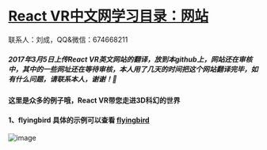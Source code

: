 # [React VR中文网学习目录：网站](http://www.vr-react.com/)
联系人：刘成，QQ&微信：674668211
##### 2017年3月5日上传React VR英文网站的翻译，放到本github上，网站还在审核中，其中的一些网址还在等待审核，本人用了几天的时间把这个网站翻译完毕，如有什么问题，请联系本人，谢谢！

#### 这里是众多的例子哦，React VR带您走进3D科幻的世界
#### 1、flyingbird 具体的示例可以查看 [flyingbird](http://www.vr-react.com/example/react-vr-flyingbird/)

 ![image](https://github.com/LiuC520/ReactVR/blob/master/examples/1.react-vr-flyingbird/flyingbird.gif)
 
